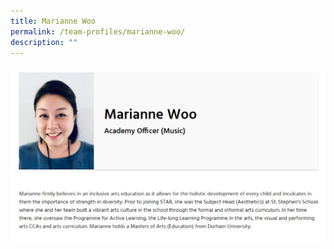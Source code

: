 ```yaml
---
title: Marianne Woo
permalink: /team-profiles/marianne-woo/
description: ""
---
```

![](/images/profile17.png)